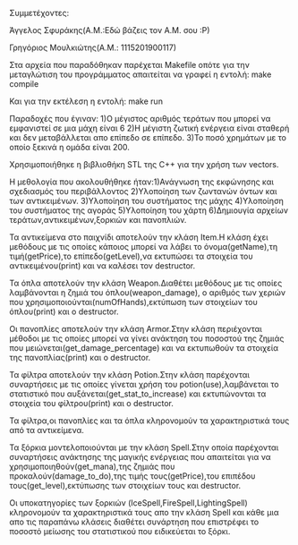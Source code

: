 Συμμετέχοντες:

Άγγελος Σφυράκης(Α.Μ.:Εδώ βάζεις τον Α.Μ. σου :Ρ)

Γρηγόριος Μουλκιώτης(Α.Μ.: 1115201900117)

Στα αρχεία που παραδόθηκαν παρέχεται Makefile οπότε για την μεταγλώτιση του προγράμματος απαιτείται να γραφεί η εντολή:
make compile

Και για την εκτέλεση η εντολή:
make run

Παραδοχές που έγιναν: 1)Ο μέγιστος αριθμός τεράτων που μπορεί να εμφανιστεί σε μια μάχη είναι 6 2)Η μέγιστη ζωτική ενέργεια είναι σταθερή και δεν μεταβάλλεται απο επίπεδο σε επίπεδο. 3)Το ποσό χρημάτων με το οποίο ξεκινά η ομάδα είναι 200.

Χρησιμοποιήθηκε η βιβλιοθήκη STL της C++ για την χρήση των vectors.

Η μεθολογία που ακολουθήθηκε ήταν:1)Ανάγνωση της εκφώνησης και σχεδιασμός του περιβάλλοντος 2)Υλοποίηση των ζωντανών όντων και των αντικειμένων. 3)Υλοποίηση του συστήματος της μάχης 4)Υλοποίηση του συστήματος της αγοράς 5)Υλοποίηση του χάρτη 6)Δημιουγία αρχείων τεράτων,αντικειμένων,ξορκιών και πανοπλιών.

Τα αντικείμενα στο παιχνίδι αποτελούν την κλάση Item.H κλάση έχει μεθόδους με τις οποίες κάποιος μπορεί να λάβει το όνομα(getName),τη τιμή(getPrice),το επίπεδο(getLevel),να εκτυπώσει τα στοιχεία του αντικειμένου(print) και να καλέσει τον destructor.

Τα όπλα αποτελούν την κλάση Weapon.Διαθέτει μεθόδους με τις οποίες λαμβάνονται η ζημιά του όπλου(weapon_damage), ο αριθμός των χεριών που χρησιμοποιούνται(numOfHands),εκτύπωση των στοιχείων του όπλου(print) και ο destructor.

Οι πανοπλίες αποτελούν την κλάση Armor.Στην κλάση περιέχονται μέθοδοι με τις οποίες μπορεί να γίνει ανάκτηση του ποσοστού της ζημιάς που μειώνεται(get_damage_percentage) και να εκτυπωθούν τα στοιχεία της πανοπλίας(print) και ο destructor.

Τα φίλτρα αποτελούν την κλάση Potion.Στην κλάση παρέχονται συναρτήσεις με τις οποίες γίνεται χρήση του potion(use),λαμβάνεται το στατιστικό που αυξάνεται(get_stat_to_increase) και εκτυπώνονται τα στοιχεία του φίλτρου(print) και ο destructor.

Τα φίλτρα,οι πανοπλίες και τα όπλα κληρονομούν τα χαρακτηριστικά τους από τα αντικείμενα.

Τα ξόρκια μοντελοποιούνται με την κλάση Spell.Στην οποία παρέχονται συναρτήσεις ανάκτησης της μαγικής ενέργειας που απαιτείται για να χρησιμοποιηθούν(get_mana),της ζημιάς που προκαλούν(damage_to_do),της τιμής τους(getPrice),του επιπέδου τους(get_level),εκτύπωσης των στοιχείων τους και destructor.

Οι υποκατηγορίες των ξορκιών (IceSpell,FireSpell,LightingSpell) κληρονομούν τα χαρακτηριστικά τους απο την κλάση Spell και κάθε μια απο τις παραπάνω κλάσεις διαθέτει συνάρτηση που επιστρέφει το ποσοστό μείωσης του στατιστικού που ειδικεύεται το ξόρκι.

